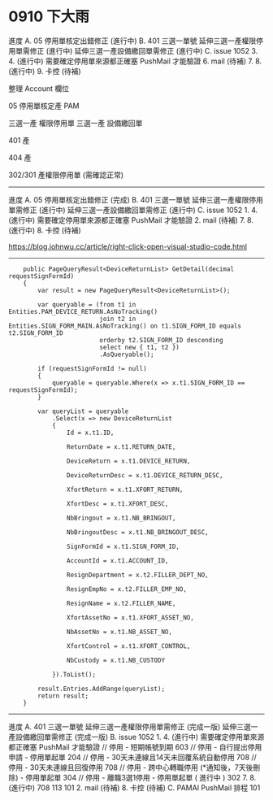 # 0910 下大雨

進度
A. 05 停用單核定出錯修正 (進行中)
B. 401 三選一單號
    延伸三選一產權限停用單需修正  (進行中)
    延伸三選一產設備繳回單需修正  (進行中)
C. issue 1052
    3. 4. (進行中) 需要確定停用單來源都正確塞 PushMail 才能驗證
    6. mail (待補)
    7. 8. (進行中)
    9. 卡控 (待補)

整理 Account 欄位

05 停用單核定產 PAM

三選一產 權限停用單
三選一產 設備繳回單

401 產

404 產

302/301 產權限停用單 (需確認正常)

---

進度
A. 05 停用單核定出錯修正 (完成)
B. 401 三選一單號
    延伸三選一產權限停用單需修正  (進行中)
    延伸三選一產設備繳回單需修正  (進行中)
C. issue 1052
    1. 4. (進行中) 需要確定停用單來源都正確塞 PushMail 才能驗證
    2. mail (待補)
    7. 8. (進行中)
    8. 卡控 (待補)

<https://blog.johnwu.cc/article/right-click-open-visual-studio-code.html>

---

        public PageQueryResult<DeviceReturnList> GetDetail(decimal requestSignFormId)
        {
            var result = new PageQueryResult<DeviceReturnList>();

            var queryable = (from t1 in Entities.PAM_DEVICE_RETURN.AsNoTracking()
                             join t2 in Entities.SIGN_FORM_MAIN.AsNoTracking() on t1.SIGN_FORM_ID equals t2.SIGN_FORM_ID
                             orderby t2.SIGN_FORM_ID descending
                             select new { t1, t2 })
                             .AsQueryable();

            if (requestSignFormId != null)
            {
                queryable = queryable.Where(x => x.t1.SIGN_FORM_ID == requestSignFormId);
            }

            var queryList = queryable
                .Select(x => new DeviceReturnList
                {
                    Id = x.t1.ID,

                    ReturnDate = x.t1.RETURN_DATE,

                    DeviceReturn = x.t1.DEVICE_RETURN,

                    DeviceReturnDesc = x.t1.DEVICE_RETURN_DESC,

                    XfortReturn = x.t1.XFORT_RETURN,

                    XfortDesc = x.t1.XFORT_DESC,

                    NbBringout = x.t1.NB_BRINGOUT,

                    NbBringoutDesc = x.t1.NB_BRINGOUT_DESC,

                    SignFormId = x.t1.SIGN_FORM_ID,

                    AccountId = x.t1.ACCOUNT_ID,

                    ResignDepartment = x.t2.FILLER_DEPT_NO,

                    ResignEmpNo = x.t2.FILLER_EMP_NO,

                    ResignName = x.t2.FILLER_NAME,

                    XfortAssetNo = x.t1.XFORT_ASSET_NO,

                    NbAssetNo = x.t1.NB_ASSET_NO,

                    XfortControl = x.t1.XFORT_CONTROL,

                    NbCustody = x.t1.NB_CUSTODY

                }).ToList();

            result.Entries.AddRange(queryList);
            return result;
        }

---

進度
A. 401 三選一單號
    延伸三選一產權限停用單需修正  (完成一版)
    延伸三選一產設備繳回單需修正  (完成一版)
B. issue 1052
    1. 4. (進行中) 需要確定停用單來源都正確塞 PushMail 才能驗證
// 停用 - 短期帳號到期 603
// 停用 - 自行提出停用申請 - 停用單起單 204
// 停用 - 30天未連線且14天未回覆系統自動停用 708
// 停用 - 30天未連線且回復停用 708
// 停用 - 跨中心轉職停用 (*通知後，7天後刪除) - 停用單起單 304
// 停用 - 離職3選1停用 - 停用單起單 ( 進行中 ) 302
    7. 8. (進行中)
    708 113 101
    2. mail (待補)
    8. 卡控 (待補)
C. PAMAI PushMail 排程 101
